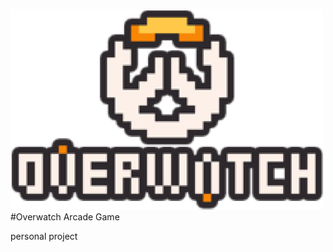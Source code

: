 ![Image](https://github.com/briandhkim/8-bit-game/blob/master/images/owlogo.png?raw=true)
#Overwatch Arcade Game

personal project

